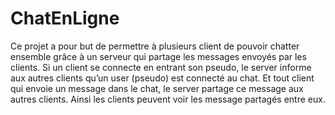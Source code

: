 # ChatEnLigne
Ce projet a pour but de permettre à plusieurs client de pouvoir chatter ensemble grâce à un serveur qui partage les messages envoyés par les clients. 
Si un client se connecte en entrant son pseudo, le server informe aux autres clients qu’un user (pseudo) est connecté au chat. Et tout client qui envoie un message dans le chat, le server partage ce message aux autres clients. Ainsi les clients peuvent voir les message partagés entre eux.
